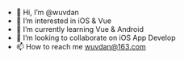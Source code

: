 - 👋 Hi, I’m @wuvdan
- 👀 I’m interested in iOS & Vue
- 🌱 I’m currently learning Vue & Android
- 💞️ I’m looking to collaborate on iOS App Develop
- 📫 How to reach me wuvdan@163.com

<!---
wuvdan/wuvdan is a ✨ special ✨ repository because its `README.md` (this file) appears on your GitHub profile.
You can click the Preview link to take a look at your changes.
--->
